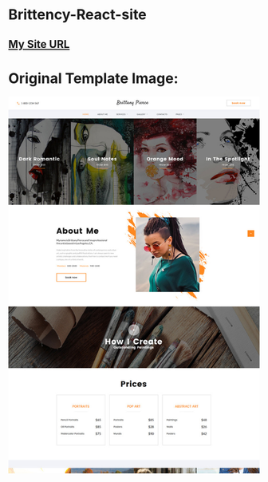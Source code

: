 # Brittency-React-site

## [My Site URL](https://eloquent-borg-c57deb.netlify.com/)

# Original Template Image:

![Template Image](./src/Original-image.jpg)
